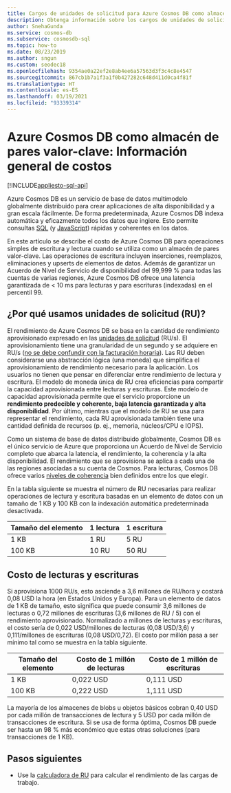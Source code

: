 ```yaml
---
title: Cargos de unidades de solicitud para Azure Cosmos DB como almacén de pares de clave y valor
description: Obtenga información sobre los cargos de unidades de solicitud de Azure Cosmos DB para operaciones simples de escritura y lectura cuando se utiliza como un almacén de pares de clave y valor.
author: SnehaGunda
ms.service: cosmos-db
ms.subservice: cosmosdb-sql
ms.topic: how-to
ms.date: 08/23/2019
ms.author: sngun
ms.custom: seodec18
ms.openlocfilehash: 9354ae0a22ef2e8ab4ee6a57563d3f3c4c8e4547
ms.sourcegitcommit: 867cb1b7a1f3a1f0b427282c648d411d0ca4f81f
ms.translationtype: HT
ms.contentlocale: es-ES
ms.lasthandoff: 03/19/2021
ms.locfileid: "93339314"
---
```

# <a name="azure-cosmos-db-as-a-key-value-store--cost-overview"></a>Azure Cosmos DB como almacén de pares valor-clave: Información general de costos
[!INCLUDE[appliesto-sql-api](includes/appliesto-sql-api.md)]

Azure Cosmos DB es un servicio de base de datos multimodelo globalmente distribuido para crear aplicaciones de alta disponibilidad y a gran escala fácilmente. De forma predeterminada, Azure Cosmos DB indexa automática y eficazmente todos los datos que ingiere. Esto permite consultas [SQL](./sql-query-getting-started.md) (y [JavaScript](stored-procedures-triggers-udfs.md)) rápidas y coherentes en los datos. 

En este artículo se describe el costo de Azure Cosmos DB para operaciones simples de escritura y lectura cuando se utiliza como un almacén de pares valor-clave. Las operaciones de escritura incluyen inserciones, reemplazos, eliminaciones y upserts de elementos de datos. Además de garantizar un Acuerdo de Nivel de Servicio de disponibilidad del 99,999 % para todas las cuentas de varias regiones, Azure Cosmos DB ofrece una latencia garantizada de < 10 ms para lecturas y para escrituras (indexadas) en el percentil 99. 

## <a name="why-we-use-request-units-rus"></a>¿Por qué usamos unidades de solicitud (RU)?

El rendimiento de Azure Cosmos DB se basa en la cantidad de rendimiento aprovisionado expresado en las [unidades de solicitud](request-units.md) (RU/s). El aprovisionamiento tiene una granularidad de un segundo y se adquiere en RU/s ([no se debe confundir con la facturación horaria](https://azure.microsoft.com/pricing/details/cosmos-db/)). Las RU deben considerarse una abstracción lógica (una moneda) que simplifica el aprovisionamiento de rendimiento necesario para la aplicación. Los usuarios no tienen que pensar en diferenciar entre rendimiento de lectura y escritura. El modelo de moneda única de RU crea eficiencias para compartir la capacidad aprovisionada entre lecturas y escrituras. Este modelo de capacidad aprovisionada permite que el servicio proporcione un **rendimiento predecible y coherente, baja latencia garantizada y alta disponibilidad**. Por último, mientras que el modelo de RU se usa para representar el rendimiento, cada RU aprovisionada también tiene una cantidad definida de recursos (p. ej., memoria, núcleos/CPU e IOPS).

Como un sistema de base de datos distribuido globalmente, Cosmos DB es el único servicio de Azure que proporciona un Acuerdo de Nivel de Servicio completo que abarca la latencia, el rendimiento, la coherencia y la alta disponibilidad. El rendimiento que se aprovisiona se aplica a cada una de las regiones asociadas a su cuenta de Cosmos. Para lecturas, Cosmos DB ofrece varios [niveles de coherencia](consistency-levels.md) bien definidos entre los que elegir. 

En la tabla siguiente se muestra el número de RU necesarias para realizar operaciones de lectura y escritura basadas en un elemento de datos con un tamaño de 1 KB y 100 KB con la indexación automática predeterminada desactivada. 

|Tamaño del elemento|1 lectura|1 escritura|
|-------------|------|-------|
|1 KB|1 RU|5 RU|
|100 KB|10 RU|50 RU|

## <a name="cost-of-reads-and-writes"></a>Costo de lecturas y escrituras

Si aprovisiona 1000 RU/s, esto asciende a 3,6 millones de RU/hora y costará 0,08 USD la hora (en Estados Unidos y Europa). Para un elemento de datos de 1 KB de tamaño, esto significa que puede consumir 3,6 millones de lecturas o 0,72 millones de escrituras (3,6 millones de RU / 5) con el rendimiento aprovisionado. Normalizado a millones de lecturas y escrituras, el costo sería de 0,022 USD/millones de lecturas (0,08 USD/3,6) y 0,111/millones de escrituras (0,08 USD/0,72). El costo por millón pasa a ser mínimo tal como se muestra en la tabla siguiente.

|Tamaño del elemento|Costo de 1 millón de lecturas|Costo de 1 millón de escrituras|
|-------------|-------|--------|
|1 KB|0,022 USD|0,111 USD|
|100 KB|0,222 USD|1,111 USD|


La mayoría de los almacenes de blobs u objetos básicos cobran 0,40 USD por cada millón de transacciones de lectura y 5 USD por cada millón de transacciones de escritura. Si se usa de forma óptima, Cosmos DB puede ser hasta un 98 % más económico que estas otras soluciones (para transacciones de 1 KB).

## <a name="next-steps"></a>Pasos siguientes

* Use la [calculadora de RU](https://cosmos.azure.com/capacitycalculator/) para calcular el rendimiento de las cargas de trabajo.